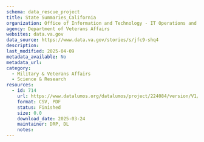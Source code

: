 ```yaml
---
schema: data_rescue_project 
title: State Summaries_California
organization: Office of Information and Technology - IT Operations and Services (ITOPS)
agency: Department of Veterans Affairs
websites: data.va.gov
data_source: https://www.data.va.gov/stories/s/jfc9-shq4
description: 
last_modified: 2025-04-09
metadata_available: No
metadata_url: 
category:
  - Military & Veterans Affairs 
  - Science & Research 
resources:
  - id: 714
    url: https://www.datalumos.org/datalumos/project/224084/version/V1/view
    format: CSV, PDF
    status: Finished
    size: 0.0
    download_date: 2025-03-24
    maintainer: DRP, DL
    notes: 
---
```

